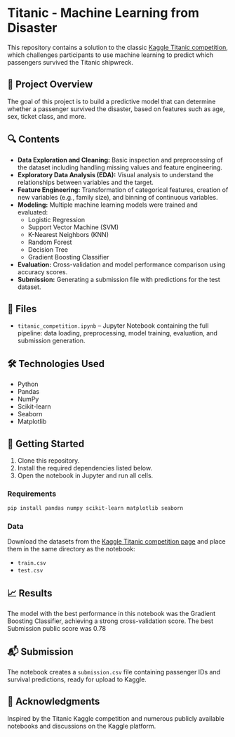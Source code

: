 
# Titanic - Machine Learning from Disaster

This repository contains a solution to the classic [Kaggle Titanic competition](https://www.kaggle.com/competitions/titanic), which challenges participants to use machine learning to predict which passengers survived the Titanic shipwreck.

## 📘 Project Overview

The goal of this project is to build a predictive model that can determine whether a passenger survived the disaster, based on features such as age, sex, ticket class, and more.

## 🔍 Contents

- **Data Exploration and Cleaning:** Basic inspection and preprocessing of the dataset including handling missing values and feature engineering.
- **Exploratory Data Analysis (EDA):** Visual analysis to understand the relationships between variables and the target.
- **Feature Engineering:** Transformation of categorical features, creation of new variables (e.g., family size), and binning of continuous variables.
- **Modeling:** Multiple machine learning models were trained and evaluated:
  - Logistic Regression
  - Support Vector Machine (SVM)
  - K-Nearest Neighbors (KNN)
  - Random Forest
  - Decision Tree
  - Gradient Boosting Classifier
- **Evaluation:** Cross-validation and model performance comparison using accuracy scores.
- **Submission:** Generating a submission file with predictions for the test dataset.

## 📂 Files

- `titanic_competition.ipynb` – Jupyter Notebook containing the full pipeline: data loading, preprocessing, model training, evaluation, and submission generation.

## 🛠 Technologies Used

- Python
- Pandas
- NumPy
- Scikit-learn
- Seaborn
- Matplotlib

## 🚀 Getting Started

1. Clone this repository.
2. Install the required dependencies listed below.
3. Open the notebook in Jupyter and run all cells.

### Requirements

```bash
pip install pandas numpy scikit-learn matplotlib seaborn
```

### Data

Download the datasets from the [Kaggle Titanic competition page](https://www.kaggle.com/competitions/titanic/data) and place them in the same directory as the notebook:
- `train.csv`
- `test.csv`

## 📈 Results

The model with the best performance in this notebook was the Gradient Boosting Classifier, achieving a strong cross-validation score.
The best Submission public score was 0.78

## 📬 Submission

The notebook creates a `submission.csv` file containing passenger IDs and survival predictions, ready for upload to Kaggle.

## 🙌 Acknowledgments

Inspired by the Titanic Kaggle competition and numerous publicly available notebooks and discussions on the Kaggle platform.
